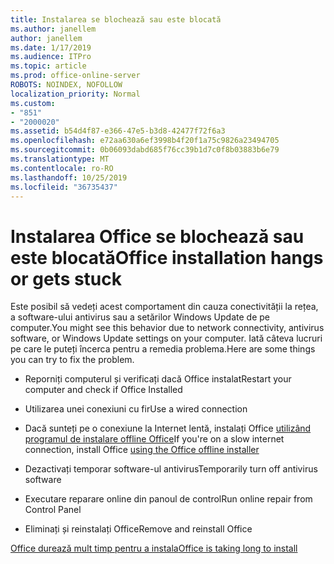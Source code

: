 ```yaml
---
title: Instalarea se blochează sau este blocată
ms.author: janellem
author: janellem
ms.date: 1/17/2019
ms.audience: ITPro
ms.topic: article
ms.prod: office-online-server
ROBOTS: NOINDEX, NOFOLLOW
localization_priority: Normal
ms.custom:
- "851"
- "2000020"
ms.assetid: b54d4f87-e366-47e5-b3d8-42477f72f6a3
ms.openlocfilehash: e72aa630a6ef3998b4f20f1a75c9826a23494705
ms.sourcegitcommit: 0b06093dabd685f76cc39b1d7c0f8b03883b6e79
ms.translationtype: MT
ms.contentlocale: ro-RO
ms.lasthandoff: 10/25/2019
ms.locfileid: "36735437"
---
```

# <a name="office-installation-hangs-or-gets-stuck"></a><span data-ttu-id="70468-102">Instalarea Office se blochează sau este blocată</span><span class="sxs-lookup"><span data-stu-id="70468-102">Office installation hangs or gets stuck</span></span>

<span data-ttu-id="70468-103">Este posibil să vedeți acest comportament din cauza conectivității la rețea, a software-ului antivirus sau a setărilor Windows Update de pe computer.</span><span class="sxs-lookup"><span data-stu-id="70468-103">You might see this behavior due to network connectivity, antivirus software, or Windows Update settings on your computer.</span></span> <span data-ttu-id="70468-104">Iată câteva lucruri pe care le puteți încerca pentru a remedia problema.</span><span class="sxs-lookup"><span data-stu-id="70468-104">Here are some things you can try to fix the problem.</span></span>
  
- <span data-ttu-id="70468-105">Reporniți computerul și verificați dacă Office instalat</span><span class="sxs-lookup"><span data-stu-id="70468-105">Restart your computer and check if Office Installed</span></span>

- <span data-ttu-id="70468-106">Utilizarea unei conexiuni cu fir</span><span class="sxs-lookup"><span data-stu-id="70468-106">Use a wired connection</span></span>

- <span data-ttu-id="70468-107">Dacă sunteți pe o conexiune la Internet lentă, instalați Office [utilizând programul de instalare offline Office](https://support.office.com/article/f0a85fe7-118f-41cb-a791-d59cef96ad1c?wt.mc_id=Alchemy_ClientDIA)</span><span class="sxs-lookup"><span data-stu-id="70468-107">If you're on a slow internet connection, install Office [using the Office offline installer](https://support.office.com/article/f0a85fe7-118f-41cb-a791-d59cef96ad1c?wt.mc_id=Alchemy_ClientDIA)</span></span>

- <span data-ttu-id="70468-108">Dezactivați temporar software-ul antivirus</span><span class="sxs-lookup"><span data-stu-id="70468-108">Temporarily turn off antivirus software</span></span>

- <span data-ttu-id="70468-109">Executare reparare online din panoul de control</span><span class="sxs-lookup"><span data-stu-id="70468-109">Run online repair from Control Panel</span></span>

- <span data-ttu-id="70468-110">Eliminați și reinstalați Office</span><span class="sxs-lookup"><span data-stu-id="70468-110">Remove and reinstall Office</span></span>

[<span data-ttu-id="70468-111">Office durează mult timp pentru a instala</span><span class="sxs-lookup"><span data-stu-id="70468-111">Office is taking long to install</span></span>](https://support.office.com/article/0f09f357-3fef-42a6-b8aa-cef4c6c44bdf?wt.mc_id=Alchemy_ClientDIA)
  